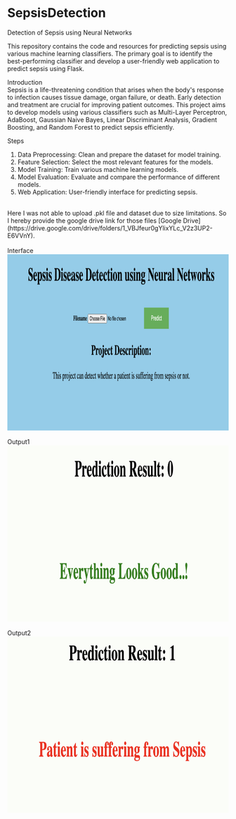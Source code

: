 # SepsisDetection
Detection of Sepsis using Neural Networks

This repository contains the code and resources for predicting sepsis using various machine learning classifiers. The primary goal is to identify the best-performing classifier and develop a user-friendly web application to predict sepsis using Flask.

Introduction
<br>
Sepsis is a life-threatening condition that arises when the body's response to infection causes tissue damage, organ failure, or death. Early detection and treatment are crucial for improving patient outcomes. This project aims to develop models using various classifiers such as Multi-Layer Perceptron, AdaBoost, Gaussian Naive Bayes, Linear Discriminant Analysis, Gradient Boosting, and Random Forest to predict sepsis efficiently.

Steps
1. Data Preprocessing: Clean and prepare the dataset for model training.
2. Feature Selection: Select the most relevant features for the models.
3. Model Training: Train various machine learning models.
4. Model Evaluation: Evaluate and compare the performance of different models.
5. Web Application: User-friendly interface for predicting sepsis.
<br>
   Here I was not able to upload .pkl file and dataset due to size limitations. So I hereby provide the google drive link for those files
   [Google Drive](https://drive.google.com/drive/folders/1_VBJfeur0gYlixYLc_V2z3UP2-E6VVnY).
<br>
<br>
Interface
<img src="https://github.com/Lahari25/SepsisDetection/blob/main/Interface.jpg" width="950" height="400">
<br>

Output1
<br>
<img src="https://github.com/Lahari25/SepsisDetection/blob/main/output1.jpg" width="950" height="400">
<br>

Output2
<br>
<img src="https://github.com/Lahari25/SepsisDetection/blob/main/output2.jpg" width="950" height="400">
